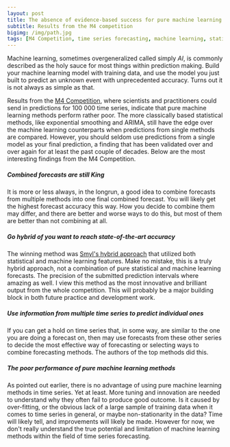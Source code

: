 ```yaml
---
layout: post
title: The absence of evidence-based success for pure machine learning methods in time series forecasting 
subtitle: Results from the M4 competition
bigimg: /img/path.jpg
tags: [M4 Competition, time series forecasting, machine learning, statistics]
---
```




Machine learning, sometimes overgeneralized called simply *AI*, is commonly described as the holy sauce for most things within prediction making. Build your machine learning model with training data, and use the model you just built to predict an unknown event with unprecedented accuracy. Turns out it is not always as simple as that.

Results from the [M4 Competition](https://www.sciencedirect.com/science/article/pii/S0169207019301128), where scientists and practitioners could send in predictions for 100 000 time series, indicate that pure machine learning methods perform rather poor. The more classically based statistical methods, like exponential smoothing and ARIMA, still have the edge over the machine learning counterparts when predictions from single methods are compared. However, you should seldom use predictions from a single model as your final prediction, a finding that has been validated over and over again for at least the past couple of decades. Below are the most interesting findings from the M4 Competition.

##### Combined forecasts are still King 

It is more or less always, in the longrun, a good idea to combine forecasts from multiple methods into one final combined forecast. You will likely get the highest forecast accuracy this way. How you decide to combine them may differ, and there are better and worse ways to do this, but most of them are better than not combining at all.

##### Go hybrid of you want to reach state-of-the-art accuracy 

The winning method was [Smyl's hybrid approach](https://www.sciencedirect.com/science/article/pii/S0169207019301153) that utilized both statistical and machine learning features. Make no mistake, this is a truly hybrid approach, not a combination of pure statistical and machine learning forecasts. The precision of the submitted prediction intervals where amazing as well. I view this method as the most innovative and brilliant output from the whole competition. This will probably be a major building block in both future practice and development work.

##### Use information from multiple time series to predict individual ones

If you can get a hold on time series that, in some way, are similar to the one you are doing a forecast on, then may use forecasts from these other series to decide the most effective way of forecasting or selecting ways to combine forecasting methods. The authors of the top methods did this.

##### The poor performance of pure machine learning methods

As pointed out earlier, there is no advantage of using pure machine learning methods in time series. Yet at least. More tuning and innovation are needed to understand why they often fail to produce good outcome. Is it caused by over-fitting, or the obvious lack of a large sample of training data when it comes to time series in general, or maybe non-stationarity in the data? Time will likely tell, and improvements will likely be made. However for now, we don't really understand the true potential and limitation of machine learning methods within the field of time series forecasting.